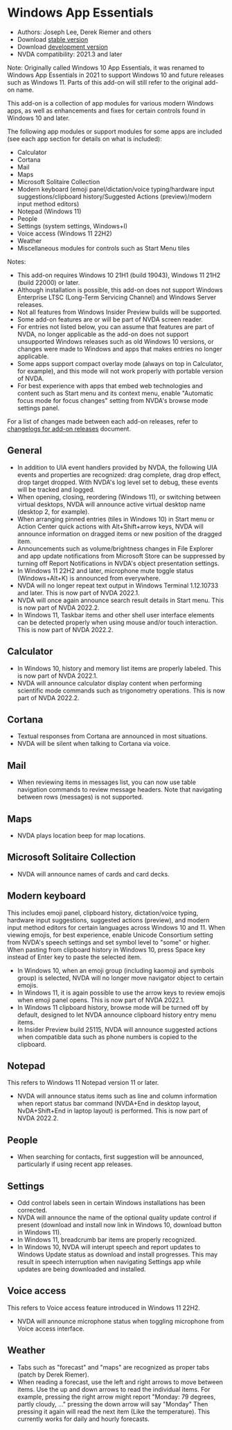 # Windows App Essentials

* Authors: Joseph Lee, Derek Riemer and others
* Download [stable version][1]
* Download [development version][2]
* NVDA compatibility: 2021.3 and later

Note: Originally called Windows 10 App Essentials, it was renamed to Windows App Essentials in 2021 to support Windows 10 and future releases such as Windows 11. Parts of this add-on will still refer to the original add-on name.

This add-on is a collection of app modules for various modern Windows apps, as well as enhancements and fixes for certain controls found in Windows 10 and later.

The following app modules or support modules for some apps are included (see each app section for details on what is included):

* Calculator
* Cortana
* Mail
* Maps
* Microsoft Solitaire Collection
* Modern keyboard (emoji panel/dictation/voice typing/hardware input suggestions/clipboard history/Suggested Actions (preview)/modern input method editors)
* Notepad (Windows 11)
* People
* Settings (system settings, Windows+I)
* Voice access (Windows 11 22H2)
* Weather
* Miscellaneous modules for controls such as Start Menu tiles

Notes:

* This add-on requires Windows 10 21H1 (build 19043), Windows 11 21H2 (build 22000) or later.
* Although installation is possible, this add-on does not support Windows Enterprise LTSC (Long-Term Servicing Channel) and Windows Server releases.
* Not all features from Windows Insider Preview builds will be supported.
* Some add-on features are or will be part of NVDA screen reader.
* For entries not listed below, you can assume that features are part of NVDA, no longer applicable as the add-on does not support unsupported Windows releases such as old Windows 10 versions, or changes were made to Windows and apps that makes entries no longer applicable.
* Some apps support compact overlay mode (always on top in Calculator, for example), and this mode will not work properly with portable version of NVDA.
* For best experience with apps that embed web technologies and content such as Start menu and its context menu, enable "Automatic focus mode for focus changes" setting from NVDA's browse mode settings panel.

For a list of changes made between each add-on releases, refer to [changelogs for add-on releases][3] document.

## General

* In addition to UIA event handlers provided by NVDA, the following UIA events and properties are recognized: drag complete, drag drop effect, drop target dropped. With NVDA's log level set to debug, these events will be tracked and logged.
* When opening, closing, reordering (Windows 11), or switching between virtual desktops, NVDA will announce active virtual desktop name (desktop 2, for example).
* When arranging pinned entries (tiles in Windows 10) in Start menu or Action Center quick actions with Alt+Shift+arrow keys, NVDA will announce information on dragged items or new position of the dragged item.
* Announcements such as volume/brightness changes in File Explorer and app update notifications from Microsoft Store can be suppressed by turning off Report Notifications in NVDA's object presentation settings.
* In Windows 11 22H2 and later, microphone mute toggle status (Windows+Alt+K) is announced from everywhere.
* NVDA will no longer repeat text output in Windows Terminal 1.12.10733 and later. This is now part of NVDA 2022.1.
* NVDA will once again announce search result details in Start menu. This is now part of NVDA 2022.2.
* In Windows 11, Taskbar items and other shell user interface elements can be detected properly when using mouse and/or touch interaction. This is now part of NVDA 2022.2.

## Calculator

* In Windows 10, history and memory list items are properly labeled. This is now part of NVDA 2022.1.
* NVDA will announce calculator display content when performing scientific mode commands such as trigonometry operations. This is now part of NVDA 2022.2.

## Cortana

* Textual responses from Cortana are announced in most situations.
* NVDA will be silent when talking to Cortana via voice.

## Mail

* When reviewing items in messages list, you can now use table navigation commands to review message headers. Note that navigating between rows (messages) is not supported.

## Maps

* NVDA plays location beep for map locations.

## Microsoft Solitaire Collection

* NVDA will announce names of cards and card decks.

## Modern keyboard

This includes emoji panel, clipboard history, dictation/voice typing, hardware input suggestions, suggested actions (preview), and modern input method editors for certain languages across Windows 10 and 11. When viewing emojis, for best experience, enable Unicode Consortium setting from NVDA's speech settings and set symbol level to "some" or higher. When pasting from clipboard history in Windows 10, press Space key instead of Enter key to paste the selected item.

* In Windows 10, when an emoji group (including kaomoji and symbols group) is selected, NVDA will no longer move navigator object to certain emojis.
* In Windows 11, it is again possible to use the arrow keys to review emojis when emoji panel opens. This is now part of NVDA 2022.1.
* In Windows 11 clipboard history, browse mode will be turned off by default, designed to let NVDA announce clipboard history entry menu items.
* In Insider Preview build 25115, NVDA will announce suggested actions when compatible data such as phone numbers is copied to the clipboard.

## Notepad

This refers to Windows 11 Notepad version 11 or later.

* NVDA will announce status items such as line and column information when report status bar command (NVDA+End in desktop layout, NvDA+Shift+End in laptop layout) is performed. This is now part of NVDA 2022.2.

## People

* When searching for contacts, first suggestion will be announced, particularly if using recent app releases.

## Settings

* Odd control labels seen in certain Windows installations has been corrected.
* NVDA will announce the name of the optional quality update control if present (download and install now link in Windows 10, download button in Windows 11).
* In Windows 11, breadcrumb bar items are properly recognized.
* In Windows 10, NVDA will interupt speech and report updates to Windows Update status as download and install progresses. This may result in speech interruption when navigating Settings app while updates are being downloaded and installed.

## Voice access

This refers to Voice access feature introduced in Windows 11 22H2.

* NVDA will announce microphone status when toggling microphone from Voice access interface.

## Weather

* Tabs such as "forecast" and "maps" are recognized as proper tabs (patch by Derek Riemer).
* When reading a forecast, use the left and right arrows to move between items. Use the up and down arrows to read the individual items. For example, pressing the right arrow might report "Monday: 79 degrees, partly cloudy, ..." pressing the down arrow will say "Monday" Then pressing it again will read the next item (Like the temperature). This currently works for daily and hourly forecasts.

[1]: https://addons.nvda-project.org/files/get.php?file=w10

[2]: https://addons.nvda-project.org/files/get.php?file=w10-dev

[3]: https://github.com/josephsl/wintenapps/wiki/w10changelog
